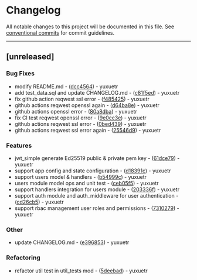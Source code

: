 # Changelog

All notable changes to this project will be documented in this file. See [conventional commits](https://www.conventionalcommits.org/) for commit guidelines.

---
## [unreleased]

### Bug Fixes

- modify README.md - ([dcc4564](https://github.com/yuxuetr/rust-template/commit/dcc456444905feabef4b38512761bafc928de604)) - yuxuetr
- add test_data.sql and update CHANGELOG.md - ([c81f5ed](https://github.com/yuxuetr/rust-template/commit/c81f5ed7dc06956ea8eb2d031bc4ab997e459b6d)) - yuxuetr
- fix github action reqwest ssl error - ([f485425](https://github.com/yuxuetr/rust-template/commit/f4854258995885d933aa47eb4fddd7f62b63f3b0)) - yuxuetr
- github actions reqwest openssl again - ([d64ba8e](https://github.com/yuxuetr/rust-template/commit/d64ba8ef482d2ce2614c678634641346af4ec30e)) - yuxuetr
- github actions openssl error - ([80a8dba](https://github.com/yuxuetr/rust-template/commit/80a8dbad7ee7941ec1aa6711f3737236384c87fa)) - yuxuetr
- fix CI test reqwest openssl error - ([9e0cc3e](https://github.com/yuxuetr/rust-template/commit/9e0cc3eb4ad86c6c427a6e824aac93e218fe5aa4)) - yuxuetr
- github actions reqwest ssl error - ([0bed439](https://github.com/yuxuetr/rust-template/commit/0bed439e7175fa3ad6023937dfa0f1c6925e5337)) - yuxuetr
- github actions reqwest ssl error again - ([25546d9](https://github.com/yuxuetr/rust-template/commit/25546d9ece322b20384bb6792b86d7cdc938b5c5)) - yuxuetr

### Features

- jwt_simple generate Ed25519 public & private pem key - ([61dce79](https://github.com/yuxuetr/rust-template/commit/61dce79478a30171fc7e29050287f39a5ebba5b1)) - yuxuetr
- support app config and state configuration - ([d18391c](https://github.com/yuxuetr/rust-template/commit/d18391c01ae1851808b9d0c6946701766679cc0e)) - yuxuetr
- support users model & handlers - ([b54999c](https://github.com/yuxuetr/rust-template/commit/b54999c941e81a67f8684c5b2eb3321119c66434)) - yuxuetr
- users module model ops and unit test - ([ceb05f5](https://github.com/yuxuetr/rust-template/commit/ceb05f545ef013ee8572418af542baf0545d9c19)) - yuxuetr
- support handlers integration for users module - ([203336f](https://github.com/yuxuetr/rust-template/commit/203336f9aed62b3b081ac191e9ad5948237b9498)) - yuxuetr
- support auth module and auth_middleware for user authentication - ([cd26cb5](https://github.com/yuxuetr/rust-template/commit/cd26cb50b3399bbbedf5dbe9304cd23ede85b39b)) - yuxuetr
- support rbac management user roles and permissions - ([7310279](https://github.com/yuxuetr/rust-template/commit/73102792d55cc5e560bd1739ee9dcd0f660e2894)) - yuxuetr

### Other

- update CHANGELOG.md - ([e396853](https://github.com/yuxuetr/rust-template/commit/e3968536989188ee0eba58f401d34d34d60e3761)) - yuxuetr

### Refactoring

- refactor util test in util_tests mod - ([5deebad](https://github.com/yuxuetr/rust-template/commit/5deebad1706f4e82f8e9edd49452206cebbb2710)) - yuxuetr

<!-- generated by git-cliff -->
